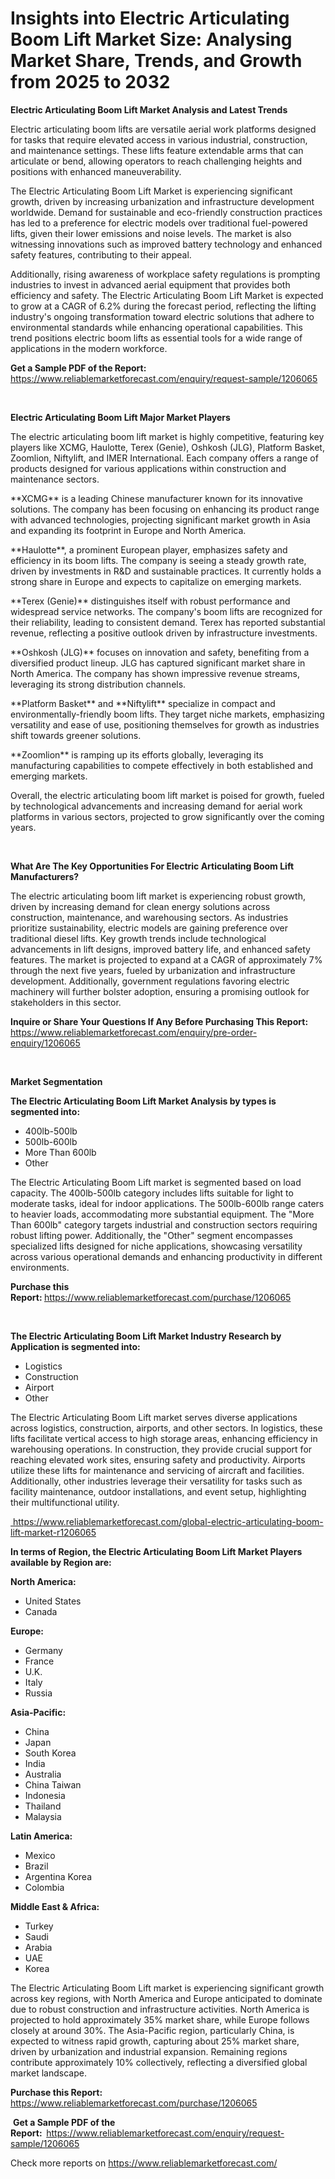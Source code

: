 <p><h1>Insights into Electric Articulating Boom Lift Market Size: Analysing Market Share, Trends, and Growth from 2025 to 2032</h1></p><p><strong>Electric Articulating Boom Lift Market Analysis and Latest Trends</strong></p>
<p><p>Electric articulating boom lifts are versatile aerial work platforms designed for tasks that require elevated access in various industrial, construction, and maintenance settings. These lifts feature extendable arms that can articulate or bend, allowing operators to reach challenging heights and positions with enhanced maneuverability. </p><p>The Electric Articulating Boom Lift Market is experiencing significant growth, driven by increasing urbanization and infrastructure development worldwide. Demand for sustainable and eco-friendly construction practices has led to a preference for electric models over traditional fuel-powered lifts, given their lower emissions and noise levels. The market is also witnessing innovations such as improved battery technology and enhanced safety features, contributing to their appeal. </p><p>Additionally, rising awareness of workplace safety regulations is prompting industries to invest in advanced aerial equipment that provides both efficiency and safety. The Electric Articulating Boom Lift Market is expected to grow at a CAGR of 6.2% during the forecast period, reflecting the lifting industry's ongoing transformation toward electric solutions that adhere to environmental standards while enhancing operational capabilities. This trend positions electric boom lifts as essential tools for a wide range of applications in the modern workforce.</p></p>
<p><strong>Get a Sample PDF of the Report:&nbsp;</strong> <a href="https://www.reliablemarketforecast.com/enquiry/request-sample/1206065?utm_campaign=1900&utm_medium=2&utm_source=Github&utm_content=ia&utm_term=10042025&utm_id=electric-articulating-boom-lift">https://www.reliablemarketforecast.com/enquiry/request-sample/1206065</a></p>
<p>&nbsp;</p>
<p><strong>Electric Articulating Boom Lift Major Market Players</strong></p>
<p><p>The electric articulating boom lift market is highly competitive, featuring key players like XCMG, Haulotte, Terex (Genie), Oshkosh (JLG), Platform Basket, Zoomlion, Niftylift, and IMER International. Each company offers a range of products designed for various applications within construction and maintenance sectors.</p><p>**XCMG** is a leading Chinese manufacturer known for its innovative solutions. The company has been focusing on enhancing its product range with advanced technologies, projecting significant market growth in Asia and expanding its footprint in Europe and North America. </p><p>**Haulotte**, a prominent European player, emphasizes safety and efficiency in its boom lifts. The company is seeing a steady growth rate, driven by investments in R&D and sustainable practices. It currently holds a strong share in Europe and expects to capitalize on emerging markets.</p><p>**Terex (Genie)** distinguishes itself with robust performance and widespread service networks. The company's boom lifts are recognized for their reliability, leading to consistent demand. Terex has reported substantial revenue, reflecting a positive outlook driven by infrastructure investments.</p><p>**Oshkosh (JLG)** focuses on innovation and safety, benefiting from a diversified product lineup. JLG has captured significant market share in North America. The company has shown impressive revenue streams, leveraging its strong distribution channels.</p><p>**Platform Basket** and **Niftylift** specialize in compact and environmentally-friendly boom lifts. They target niche markets, emphasizing versatility and ease of use, positioning themselves for growth as industries shift towards greener solutions.</p><p>**Zoomlion** is ramping up its efforts globally, leveraging its manufacturing capabilities to compete effectively in both established and emerging markets.</p><p>Overall, the electric articulating boom lift market is poised for growth, fueled by technological advancements and increasing demand for aerial work platforms in various sectors, projected to grow significantly over the coming years.</p></p>
<p>&nbsp;</p>
<p><strong>What Are The Key Opportunities For Electric Articulating Boom Lift Manufacturers?</strong></p>
<p><p>The electric articulating boom lift market is experiencing robust growth, driven by increasing demand for clean energy solutions across construction, maintenance, and warehousing sectors. As industries prioritize sustainability, electric models are gaining preference over traditional diesel lifts. Key growth trends include technological advancements in lift designs, improved battery life, and enhanced safety features. The market is projected to expand at a CAGR of approximately 7% through the next five years, fueled by urbanization and infrastructure development. Additionally, government regulations favoring electric machinery will further bolster adoption, ensuring a promising outlook for stakeholders in this sector.</p></p>
<p><strong>Inquire or Share Your Questions If Any Before Purchasing This Report:</strong> <a href="https://www.reliablemarketforecast.com/enquiry/pre-order-enquiry/1206065?utm_campaign=1900&utm_medium=2&utm_source=Github&utm_content=ia&utm_term=10042025&utm_id=electric-articulating-boom-lift">https://www.reliablemarketforecast.com/enquiry/pre-order-enquiry/1206065</a></p>
<p>&nbsp;</p>
<p><strong>Market Segmentation</strong></p>
<p><strong>The Electric Articulating Boom Lift Market Analysis by types is segmented into:</strong></p>
<p><ul><li>400lb-500lb</li><li>500lb-600lb</li><li>More Than 600lb</li><li>Other</li></ul></p>
<p><p>The Electric Articulating Boom Lift market is segmented based on load capacity. The 400lb-500lb category includes lifts suitable for light to moderate tasks, ideal for indoor applications. The 500lb-600lb range caters to heavier loads, accommodating more substantial equipment. The "More Than 600lb" category targets industrial and construction sectors requiring robust lifting power. Additionally, the "Other" segment encompasses specialized lifts designed for niche applications, showcasing versatility across various operational demands and enhancing productivity in different environments.</p></p>
<p><strong>Purchase this Report:&nbsp;</strong><a href="https://www.reliablemarketforecast.com/purchase/1206065?utm_campaign=1900&utm_medium=2&utm_source=Github&utm_content=ia&utm_term=10042025&utm_id=electric-articulating-boom-lift">https://www.reliablemarketforecast.com/purchase/1206065</a></p>
<p>&nbsp;</p>
<p><strong>The Electric Articulating Boom Lift Market Industry Research by Application is segmented into:</strong></p>
<p><ul><li>Logistics</li><li>Construction</li><li>Airport</li><li>Other</li></ul></p>
<p><p>The Electric Articulating Boom Lift market serves diverse applications across logistics, construction, airports, and other sectors. In logistics, these lifts facilitate vertical access to high storage areas, enhancing efficiency in warehousing operations. In construction, they provide crucial support for reaching elevated work sites, ensuring safety and productivity. Airports utilize these lifts for maintenance and servicing of aircraft and facilities. Additionally, other industries leverage their versatility for tasks such as facility maintenance, outdoor installations, and event setup, highlighting their multifunctional utility.</p></p>
<p><a href="https://www.reliablemarketforecast.com/global-electric-articulating-boom-lift-market-r1206065?utm_campaign=1900&utm_medium=2&utm_source=Github&utm_content=ia&utm_term=10042025&utm_id=electric-articulating-boom-lift">&nbsp;https://www.reliablemarketforecast.com/global-electric-articulating-boom-lift-market-r1206065</a></p>
<p><strong>In terms of Region, the Electric Articulating Boom Lift Market Players available by Region are:</strong></p>
<p>
    <p> <strong> North America: </strong>
        <ul>
            <li>United States</li>
            <li>Canada</li>
        </ul>
        </p> 
    <p> <strong> Europe: </strong>
        <ul>
            <li>Germany</li>
            <li>France</li>
            <li>U.K.</li>
            <li>Italy</li>
            <li>Russia</li>
        </ul>
        </p> 
    <p> <strong> Asia-Pacific: </strong>
        <ul>
            <li>China</li>
            <li>Japan</li>
            <li>South Korea</li>
            <li>India</li>
            <li>Australia</li>
            <li>China Taiwan</li>
            <li>Indonesia</li>
            <li>Thailand</li>
            <li>Malaysia</li>
        </ul>
        </p> 
    <p> <strong> Latin America: </strong>
        <ul>
            <li>Mexico</li>
            <li>Brazil</li>
            <li>Argentina Korea</li>
            <li>Colombia</li>
        </ul>
        </p> 
    <p> <strong> Middle East & Africa: </strong>
        <ul>
            <li>Turkey</li>
            <li>Saudi</li>
            <li>Arabia</li>
            <li>UAE</li>
            <li>Korea</li>
        </ul>
    </p>
    </p>
<p><p>The Electric Articulating Boom Lift market is experiencing significant growth across key regions, with North America and Europe anticipated to dominate due to robust construction and infrastructure activities. North America is projected to hold approximately 35% market share, while Europe follows closely at around 30%. The Asia-Pacific region, particularly China, is expected to witness rapid growth, capturing about 25% market share, driven by urbanization and industrial expansion. Remaining regions contribute approximately 10% collectively, reflecting a diversified global market landscape.</p></p>
<p><strong>Purchase this Report: </strong><a href="https://www.reliablemarketforecast.com/purchase/1206065?utm_campaign=1900&utm_medium=2&utm_source=Github&utm_content=ia&utm_term=10042025&utm_id=electric-articulating-boom-lift">https://www.reliablemarketforecast.com/purchase/1206065</a></p>
<p>&nbsp;<strong>Get a Sample PDF of the Report:&nbsp;&nbsp;</strong><a href="https://www.reliablemarketforecast.com/enquiry/request-sample/1206065?utm_campaign=1900&utm_medium=2&utm_source=Github&utm_content=ia&utm_term=10042025&utm_id=electric-articulating-boom-lift">https://www.reliablemarketforecast.com/enquiry/request-sample/1206065</a></p>
<p><strong></strong></p>
<p>Check more reports on <a href="https://www.reliablemarketforecast.com/?utm_campaign=1900&utm_medium=2&utm_source=Github&utm_content=ia&utm_term=10042025&utm_id=electric-articulating-boom-lift">https://www.reliablemarketforecast.com/</a></p>